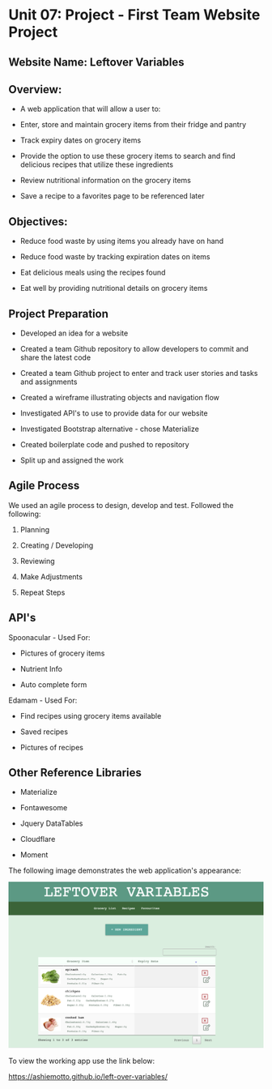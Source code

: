 # Unit 07: Project - First Team Website Project 

## Website Name:  Leftover Variables

## Overview:

* A web application that will allow a user to:

- Enter, store and maintain grocery items from their fridge and pantry  

- Track expiry dates on grocery items 

- Provide the option to use these grocery items to search and find delicious recipes that utilize these ingredients
    
- Review nutritional information on the grocery items

- Save a recipe to a favorites page to be referenced later 

## Objectives:

- Reduce food waste by using items you already have on hand

- Reduce food waste by tracking expiration dates on items 

- Eat delicious meals using the recipes found

- Eat well by providing nutritional details on grocery items

## Project Preparation

- Developed an idea for a website

- Created a team Github repository to allow developers to commit and share the latest code

- Created a team Github project to enter and track user stories and tasks and assignments

- Created a wireframe illustrating objects and navigation flow

- Investigated API's to use to provide data for our website

- Investigated Bootstrap alternative - chose Materialize

- Created boilerplate code and pushed to repository

- Split up and assigned the work

## Agile Process

We used an agile process to design, develop and test.  Followed the following:

1. Planning 

2. Creating / Developing

3. Reviewing

4. Make Adjustments

5. Repeat Steps

## API's

Spoonacular - Used For:

- Pictures of grocery items

- Nutrient Info

- Auto complete form

Edamam - Used For:

- Find recipes using grocery items available

- Saved recipes

- Pictures of recipes

## Other Reference Libraries

- Materialize

- Fontawesome

- Jquery DataTables

- Cloudflare

- Moment

The following image demonstrates the web application's appearance:

![HTML/CSS/JavaScript Left-OVER-VARIABLES.](./Images/screen.png)

To view the working app use the link below:

https://ashiemotto.github.io/left-over-variables/